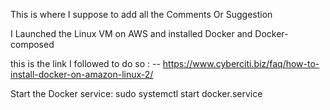 This is where I suppose to add all the Comments Or Suggestion 

I Launched the Linux VM on AWS and installed Docker and Docker-composed

this is the link I followed to do so : 
  -- https://www.cyberciti.biz/faq/how-to-install-docker-on-amazon-linux-2/

  Start the Docker service:
sudo systemctl start docker.service
